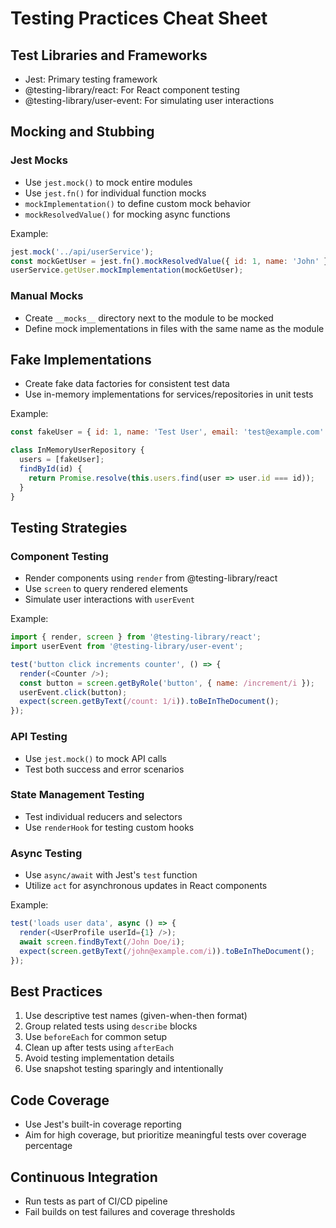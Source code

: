# Testing Practices Cheat Sheet

## Test Libraries and Frameworks

- Jest: Primary testing framework
- @testing-library/react: For React component testing
- @testing-library/user-event: For simulating user interactions

## Mocking and Stubbing

### Jest Mocks

- Use `jest.mock()` to mock entire modules
- Use `jest.fn()` for individual function mocks
- `mockImplementation()` to define custom mock behavior
- `mockResolvedValue()` for mocking async functions

Example:
```javascript
jest.mock('../api/userService');
const mockGetUser = jest.fn().mockResolvedValue({ id: 1, name: 'John' });
userService.getUser.mockImplementation(mockGetUser);
```

### Manual Mocks

- Create `__mocks__` directory next to the module to be mocked
- Define mock implementations in files with the same name as the module

## Fake Implementations

- Create fake data factories for consistent test data
- Use in-memory implementations for services/repositories in unit tests

Example:
```javascript
const fakeUser = { id: 1, name: 'Test User', email: 'test@example.com' };

class InMemoryUserRepository {
  users = [fakeUser];
  findById(id) {
    return Promise.resolve(this.users.find(user => user.id === id));
  }
}
```

## Testing Strategies

### Component Testing

- Render components using `render` from @testing-library/react
- Use `screen` to query rendered elements
- Simulate user interactions with `userEvent`

Example:
```javascript
import { render, screen } from '@testing-library/react';
import userEvent from '@testing-library/user-event';

test('button click increments counter', () => {
  render(<Counter />);
  const button = screen.getByRole('button', { name: /increment/i });
  userEvent.click(button);
  expect(screen.getByText(/count: 1/i)).toBeInTheDocument();
});
```

### API Testing

- Use `jest.mock()` to mock API calls
- Test both success and error scenarios

### State Management Testing

- Test individual reducers and selectors
- Use `renderHook` for testing custom hooks

### Async Testing

- Use `async/await` with Jest's `test` function
- Utilize `act` for asynchronous updates in React components

Example:
```javascript
test('loads user data', async () => {
  render(<UserProfile userId={1} />);
  await screen.findByText(/John Doe/i);
  expect(screen.getByText(/john@example.com/i)).toBeInTheDocument();
});
```

## Best Practices

1. Use descriptive test names (given-when-then format)
2. Group related tests using `describe` blocks
3. Use `beforeEach` for common setup
4. Clean up after tests using `afterEach`
5. Avoid testing implementation details
6. Use snapshot testing sparingly and intentionally

## Code Coverage

- Use Jest's built-in coverage reporting
- Aim for high coverage, but prioritize meaningful tests over coverage percentage

## Continuous Integration

- Run tests as part of CI/CD pipeline
- Fail builds on test failures and coverage thresholds
